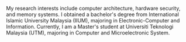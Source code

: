 My research interests include computer architecture, hardware security, and memory systems. I obtained a bachelor's degree from International Islamic University Malaysia (IIUM), majoring in Electronic-Computer and Information. Currently, I am a Master's student at Universiti Teknologi Malaysia (UTM), majoring in Computer and Microelectronic System.

<!---
aimanazuan/aimanazuan is a ✨ special ✨ repository because its `README.md` (this file) appears on your GitHub profile.
You can click the Preview link to take a look at your changes.
--->
